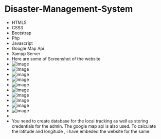 # Disaster-Management-System
- HTML5
- CSS3
- Bootstrap
- Php
- Javascript 
- Google Map Api
- Xampp Server
- Here are some of Screenshot of the website
- ![image](https://user-images.githubusercontent.com/55793279/114302048-f2b37400-9ae4-11eb-9f41-b055eaeaae4a.png)
- ![image](https://user-images.githubusercontent.com/55793279/114302107-3d34f080-9ae5-11eb-960d-ea7cc1495786.png)
- ![image](https://user-images.githubusercontent.com/55793279/114302122-4f169380-9ae5-11eb-94c7-429f08ea74ac.png)
- ![image](https://user-images.githubusercontent.com/55793279/114302153-6fdee900-9ae5-11eb-8909-e6887571a9a8.png)
- ![image](https://user-images.githubusercontent.com/55793279/114302169-7ec59b80-9ae5-11eb-839d-bd5d4adeb8a3.png)
- ![image](https://user-images.githubusercontent.com/55793279/114302192-8e44e480-9ae5-11eb-9af2-bc7bd6ea00b3.png)
- ![image](https://user-images.githubusercontent.com/55793279/114302197-94d35c00-9ae5-11eb-8563-40fb8e3b8bba.png)
- ![image](https://user-images.githubusercontent.com/55793279/114302200-9ac93d00-9ae5-11eb-92b4-94d62a54e233.png)
- ![image](https://user-images.githubusercontent.com/55793279/114302204-a1f04b00-9ae5-11eb-97af-56599dcf8999.png)
- ![image](https://user-images.githubusercontent.com/55793279/114302207-a61c6880-9ae5-11eb-968a-0f9fad9caeb9.png)
- 
- You need to create database for the local tracking as well as storing credentials for the admin. The google map api is also used. To calculate the latitude and longitude , i have embeded the website for the same.




